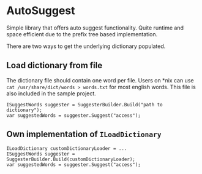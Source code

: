 # AutoSuggest

Simple library that offers auto suggest functionality. Quite runtime and space efficient due to the prefix tree based implementation.

There are two ways to get the underlying dictionary populated.

## Load dictionary from file

The dictionary file should contain one word per file. Users on *nix can use `cat /usr/share/dict/words > words.txt` for most english words. This file is also included in the sample project.

```
ISuggestWords suggester = SuggesterBuilder.Build("path to dictionary");
var suggestedWords = suggester.Suggest("access");
```

## Own implementation of `ILoadDictionary`

```
ILoadDictionary customDictionaryLoader = ...
ISuggestWords suggester = SuggesterBuilder.Build(customDictionaryLoader);
var suggestedWords = suggester.Suggest("access");
```
